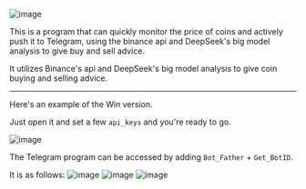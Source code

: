 ![image](https://github.com/user-attachments/assets/b88b9969-f59c-4766-a02b-97b081a71f8f)


 This is a program that can quickly monitor the price of coins and actively push it to Telegram, using the binance api and DeepSeek's big model analysis to give buy and sell advice.

 It utilizes Binance's api and DeepSeek's big model analysis to give coin buying and selling advice.

---

 Here's an example of the Win version.

 Just open it and set a few `api_keys` and you're ready to go.

![image](https://github.com/user-attachments/assets/104d4e60-db14-4c64-aef6-367c56bc43f1)


 The Telegram program can be accessed by adding `Bot_Father` + `Get_BotID`.

 It is as follows:
![image](https://github.com/user-attachments/assets/d30494dc-9b25-40d3-a048-a95d4993d8d5)
![image](https://github.com/user-attachments/assets/3f2fbfd8-e81a-461f-95d6-4b9b08157fa3)
![image](https://github.com/user-attachments/assets/5ed73f05-12a9-4dbd-85b0-50e92dd95b85)
